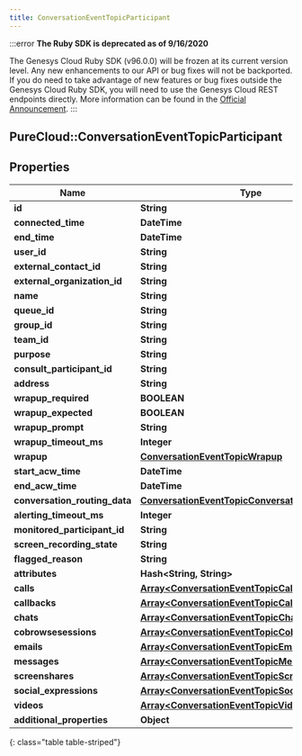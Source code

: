 ```yaml
---
title: ConversationEventTopicParticipant
---
```


:::error
**The Ruby SDK is deprecated as of 9/16/2020**

The Genesys Cloud Ruby SDK (v96.0.0) will be frozen at its current version level. Any new enhancements to our API or bug fixes will not be backported. If you do need to take advantage of new features or bug fixes outside the Genesys Cloud Ruby SDK, you will need to use the Genesys Cloud REST endpoints directly. More information can be found in the [Official Announcement](https://developer.mypurecloud.com/forum/t/announcement-genesys-cloud-ruby-sdk-end-of-life/8850).
:::


## PureCloud::ConversationEventTopicParticipant

## Properties

|Name | Type | Description | Notes|
|------------ | ------------- | ------------- | -------------|
| **id** | **String** |  | [optional] |
| **connected_time** | **DateTime** |  | [optional] |
| **end_time** | **DateTime** |  | [optional] |
| **user_id** | **String** |  | [optional] |
| **external_contact_id** | **String** |  | [optional] |
| **external_organization_id** | **String** |  | [optional] |
| **name** | **String** |  | [optional] |
| **queue_id** | **String** |  | [optional] |
| **group_id** | **String** |  | [optional] |
| **team_id** | **String** |  | [optional] |
| **purpose** | **String** |  | [optional] |
| **consult_participant_id** | **String** |  | [optional] |
| **address** | **String** |  | [optional] |
| **wrapup_required** | **BOOLEAN** |  | [optional] |
| **wrapup_expected** | **BOOLEAN** |  | [optional] |
| **wrapup_prompt** | **String** |  | [optional] |
| **wrapup_timeout_ms** | **Integer** |  | [optional] |
| **wrapup** | [**ConversationEventTopicWrapup**](ConversationEventTopicWrapup.html) |  | [optional] |
| **start_acw_time** | **DateTime** |  | [optional] |
| **end_acw_time** | **DateTime** |  | [optional] |
| **conversation_routing_data** | [**ConversationEventTopicConversationRoutingData**](ConversationEventTopicConversationRoutingData.html) |  | [optional] |
| **alerting_timeout_ms** | **Integer** |  | [optional] |
| **monitored_participant_id** | **String** |  | [optional] |
| **screen_recording_state** | **String** |  | [optional] |
| **flagged_reason** | **String** |  | [optional] |
| **attributes** | **Hash&lt;String, String&gt;** |  | [optional] |
| **calls** | [**Array&lt;ConversationEventTopicCall&gt;**](ConversationEventTopicCall.html) |  | [optional] |
| **callbacks** | [**Array&lt;ConversationEventTopicCallback&gt;**](ConversationEventTopicCallback.html) |  | [optional] |
| **chats** | [**Array&lt;ConversationEventTopicChat&gt;**](ConversationEventTopicChat.html) |  | [optional] |
| **cobrowsesessions** | [**Array&lt;ConversationEventTopicCobrowse&gt;**](ConversationEventTopicCobrowse.html) |  | [optional] |
| **emails** | [**Array&lt;ConversationEventTopicEmail&gt;**](ConversationEventTopicEmail.html) |  | [optional] |
| **messages** | [**Array&lt;ConversationEventTopicMessage&gt;**](ConversationEventTopicMessage.html) |  | [optional] |
| **screenshares** | [**Array&lt;ConversationEventTopicScreenshare&gt;**](ConversationEventTopicScreenshare.html) |  | [optional] |
| **social_expressions** | [**Array&lt;ConversationEventTopicSocialExpression&gt;**](ConversationEventTopicSocialExpression.html) |  | [optional] |
| **videos** | [**Array&lt;ConversationEventTopicVideo&gt;**](ConversationEventTopicVideo.html) |  | [optional] |
| **additional_properties** | **Object** |  | [optional] |
{: class="table table-striped"}


